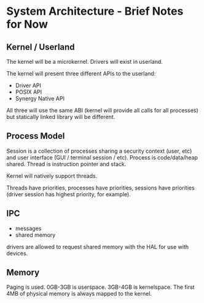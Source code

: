 # System Architecture - Brief Notes for Now

## Kernel / Userland

The kernel will be a microkernel. Drivers will exist in userland.

The kernel will present three different APIs to the userland:
 - Driver API
 - POSIX API
 - Synergy Native API

All three will use the same ABI (kernel will provide all calls for all processes) but statically linked library will be different.

## Process Model

Session is a collection of processes sharing a security context (user, etc) and user interface (GUI / terminal session / etc).
Process is code/data/heap shared.
Thread is instruction pointer and stack.

Kernel will natively support threads.

Threads have priorities, processes have priorities, sessions have priorities (driver session has highest priority, for example).

## IPC

 * messages
 * shared memory

drivers are allowed to request shared memory with the HAL for use with devices.

## Memory

Paging is used. 0GB-3GB is userspace. 3GB-4GB is kernelspace. The first 4MB of physical memory is always mapped to the kernel.